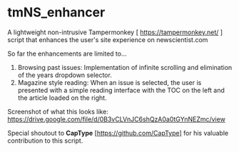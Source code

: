 # tmNS_enhancer
A lightweight non-intrusive Tampermonkey [ https://tampermonkey.net/ ] script that enhances the user's site experience on newscientist.com

So far the enhancements are limited to...

1. Browsing past issues: Implementation of infinite scrolling and elimination of the years dropdown selector. 
2. Magazine style reading: When an issue is selected, the user is presented with a simple reading interface with the TOC on the left and the article loaded on the right.

Screenshot of what this looks like: https://drive.google.com/file/d/0B3vCLVnJC6shQzA0a0tGYnNEZmc/view

Special shoutout to **CapType** [https://github.com/CapType] for his valuable contribution to this script.
